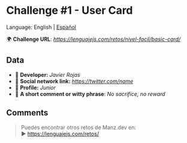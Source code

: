 # Challenge #1 - User Card
Language: English | [Español](README-es.md)

🌍 **Challenge URL**: *https://lenguajejs.com/retos/nivel-facil/basic-card/*

## Data

- 🦄 **Developer:** *Javier Rojas*
- 🐇 **Social network link:** *https://twitter.com/name*
- 🦾 **Profile:** *Junior*
- 💬 **A short comment or witty phrase**: *No sacrifice, no reward*

## Comments

> Puedes encontrar otros retos de Manz.dev en: <br>▶ https://lenguajejs.com/retos/

